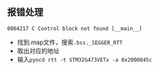 ## 报错处理

`0004217 C Control block not found [__main__]`
- 找到.map文件，搜索`.bss._SEGGER_RTT`
- 取出对应的地址
- 输入`pyocd rtt -t STM32G473VETx -a 0x2000045c`